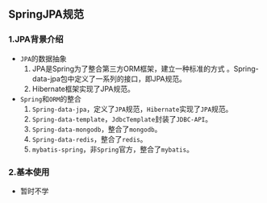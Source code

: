 ## SpringJPA规范

### 1.JPA背景介绍

- `JPA`的数据抽象
  1. JPA是Spring为了整合第三方ORM框架，建立一种标准的方式 。Spring-data-jpa包中定义了一系列的接口，即JPA规范。
  2. Hibernate框架实现了JPA规范。
- `Spring`和`ORM`的整合
  1. `Spring-data-jpa`，定义了`JPA`规范，`Hibernate`实现了`JPA`规范。
  2. `Spring-data-template`，`JdbcTemplate`封装了`JDBC-API`。
  3. `Spring-data-mongodb`，整合了`mongodb`。
  4. `Spring-data-redis`，整合了`redis`。
  5. `mybatis-spring`，非`Spring`官方，整合了`mybatis`。

### 2.基本使用

- 暂时不学



